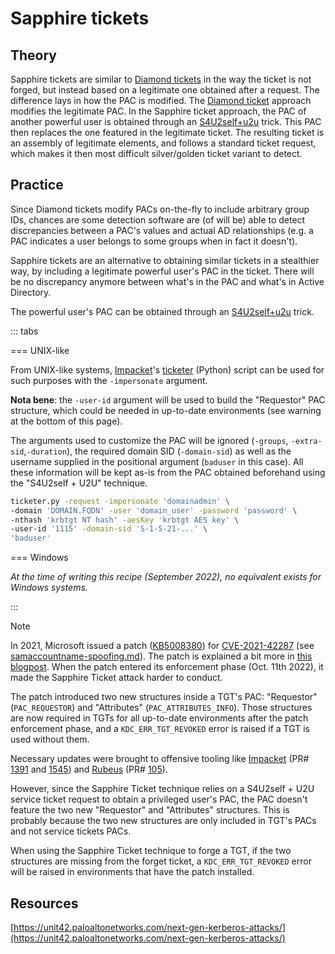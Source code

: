 # Sapphire tickets

## Theory

Sapphire tickets are similar to [Diamond tickets](diamond.md) in the way the ticket is not forged, but instead based on a legitimate one obtained after a request. The difference lays in how the PAC is modified. The [Diamond ticket](diamond.md) approach modifies the legitimate PAC. In the Sapphire ticket approach, the PAC of another powerful user is obtained through an [S4U2self+u2u](../#s4u2self-+-u2u) trick. This PAC then replaces the one featured in the legitimate ticket. The resulting ticket is an assembly of legitimate elements, and follows a standard ticket request, which makes it then most difficult silver/golden ticket variant to detect.

## Practice

Since Diamond tickets modify PACs on-the-fly to include arbitrary group IDs, chances are some detection software are (of will be) able to detect discrepancies between a PAC's values and actual AD relationships (e.g. a PAC indicates a user belongs to some groups when in fact it doesn't).

Sapphire tickets are an alternative to obtaining similar tickets in a stealthier way, by including a legitimate powerful user's PAC in the ticket. There will be no discrepancy anymore between what's in the PAC and what's in Active Directory.

The powerful user's PAC can be obtained through an [S4U2self+u2u](../) trick.

::: tabs

=== UNIX-like

From UNIX-like systems, [Impacket](https://github.com/SecureAuthCorp/impacket)'s [ticketer](https://github.com/SecureAuthCorp/impacket/blob/master/examples/ticketer.py) (Python) script can be used for such purposes with the `-impersonate` argument.

**Nota bene**: the `-user-id` argument will be used to build the "Requestor" PAC structure, which could be needed in up-to-date environments (see warning at the bottom of this page).

The arguments used to customize the PAC will be ignored (`-groups`, `-extra-sid`,`-duration`), the required domain SID (`-domain-sid`) as well as the username supplied in the positional argument (`baduser` in this case). All these information will be kept as-is from the PAC obtained beforehand using the "S4U2self + U2U" technique.


```bash
ticketer.py -request -impersonate 'domainadmin' \
-domain 'DOMAIN.FQDN' -user 'domain_user' -password 'password' \
-nthash 'krbtgt NT hash' -aesKey 'krbtgt AES key' \
-user-id '1115' -domain-sid 'S-1-5-21-...' \
'baduser'
```



=== Windows

_At the time of writing this recipe (September 2022), no equivalent exists for Windows systems._

:::


> [!NOTE]
> In 2021, Microsoft issued a patch ([KB5008380](https://support.microsoft.com/en-gb/topic/kb5008380-authentication-updates-cve-2021-42287-9dafac11-e0d0-4cb8-959a-143bd0201041)) for [CVE-2021-42287](https://msrc.microsoft.com/update-guide/vulnerability/CVE-2021-42287) (see [samaccountname-spoofing.md](../samaccountname-spoofing.md)). The patch is explained a bit more in [this blogpost](https://blog.netwrix.com/2022/01/10/pacrequestorenforcement-and-kerberos-authentication/). When the patch entered its enforcement phase (Oct. 11th 2022), it made the Sapphire Ticket attack harder to conduct.
> 
> The patch introduced two new structures inside a TGT's PAC: "Requestor" (`PAC_REQUESTOR`) and "Attributes" (`PAC_ATTRIBUTES_INFO`). Those structures are now required in TGTs for all up-to-date environments after the patch enforcement phase, and a `KDC_ERR_TGT_REVOKED` error is raised if a TGT is used without them.
> 
> Necessary updates were brought to offensive tooling like [Impacket](https://github.com/fortra/impacket) (PR# [1391](https://github.com/fortra/impacket/pull/1391) and [1545](https://github.com/fortra/impacket/pull/1545)) and [Rubeus](https://github.com/GhostPack/Rubeus) (PR# [105](https://github.com/GhostPack/Rubeus/pull/105)).
> 
> However, since the Sapphire Ticket technique relies on a S4U2self + U2U service ticket request to obtain a privileged user's PAC, the PAC doesn't feature the two new "Requestor" and "Attributes" structures. This is probably because the two new structures are only included in TGT's PACs and not service tickets PACs.
> 
> When using the Sapphire Ticket technique to forge a TGT, if the two structures are missing from the forget ticket, a `KDC_ERR_TGT_REVOKED` error will be raised in environments that have the patch installed.

## Resources

[https://unit42.paloaltonetworks.com/next-gen-kerberos-attacks/](https://unit42.paloaltonetworks.com/next-gen-kerberos-attacks/)

